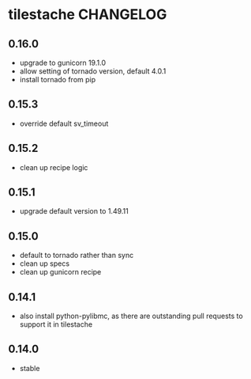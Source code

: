 tilestache CHANGELOG
===================

0.16.0
------
- upgrade to gunicorn 19.1.0
- allow setting of tornado version, default 4.0.1
- install tornado from pip

0.15.3
------
- override default sv_timeout

0.15.2
------
- clean up recipe logic

0.15.1
------
- upgrade default version to 1.49.11

0.15.0
------
- default to tornado rather than sync
- clean up specs
- clean up gunicorn recipe

0.14.1
------
- also install python-pylibmc, as there are outstanding pull requests to support it in tilestache

0.14.0
------
- stable
